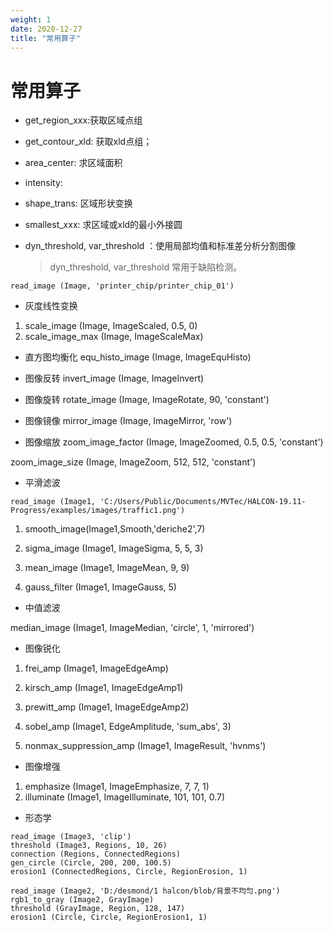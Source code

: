 ```yaml
---
weight: 1
date: 2020-12-27
title: "常用算子"
---
```


# 常用算子

* get_region_xxx:获取区域点组
*  get_contour_xld: 获取xld点组；
*  area_center: 求区域面积
*  intensity:
*  shape_trans: 区域形状变换
*  smallest_xxx: 求区域或xld的最小外接圆
*  dyn_threshold, var_threshold ：使用局部均值和标准差分析分割图像

   > dyn_threshold, var_threshold 常用于缺陷检测。

```read_image (Image, 'printer_chip/printer_chip_01')```

* 灰度线性变换
1. scale_image (Image, ImageScaled, 0.5, 0)
2. scale_image_max (Image, ImageScaleMax)

* 直方图均衡化
equ_histo_image (Image, ImageEquHisto)

* 图像反转
invert_image (Image, ImageInvert)

* 图像旋转
rotate_image (Image, ImageRotate, 90, 'constant')

* 图像镜像
mirror_image (Image, ImageMirror, 'row')

* 图像缩放
zoom_image_factor (Image, ImageZoomed, 0.5, 0.5, 'constant')

zoom_image_size (Image, ImageZoom, 512, 512, 'constant')

* 平滑滤波

```read_image (Image1, 'C:/Users/Public/Documents/MVTec/HALCON-19.11-Progress/examples/images/traffic1.png')```

1. smooth_image(Image1,Smooth,'deriche2',7)

2. sigma_image (Image1, ImageSigma, 5, 5, 3)

3. mean_image (Image1, ImageMean, 9, 9)

4. gauss_filter (Image1, ImageGauss, 5)

* 中值滤波

median_image (Image1, ImageMedian, 'circle', 1, 'mirrored')

* 图像锐化
1. frei_amp (Image1, ImageEdgeAmp)

2. kirsch_amp (Image1, ImageEdgeAmp1)

3. prewitt_amp (Image1, ImageEdgeAmp2)

4. sobel_amp (Image1, EdgeAmplitude, 'sum_abs', 3)

5. nonmax_suppression_amp (Image1, ImageResult, 'hvnms')

* 图像增强
1. emphasize (Image1, ImageEmphasize, 7, 7, 1)
2. illuminate (Image1, ImageIlluminate, 101, 101, 0.7)

* 形态学
```
read_image (Image3, 'clip')
threshold (Image3, Regions, 10, 26)
connection (Regions, ConnectedRegions)
gen_circle (Circle, 200, 200, 100.5)
erosion1 (ConnectedRegions, Circle, RegionErosion, 1)
```
```
read_image (Image2, 'D:/desmond/1 halcon/blob/背景不均匀.png')
rgb1_to_gray (Image2, GrayImage)
threshold (GrayImage, Region, 128, 147)
erosion1 (Circle, Circle, RegionErosion1, 1)
```